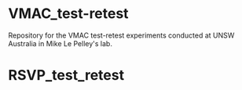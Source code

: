 # VMAC_test-retest

Repository for the VMAC test-retest experiments conducted at UNSW Australia in Mike Le Pelley's lab.
# RSVP_test_retest
